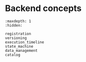 # Backend concepts

```{toctree}
:maxdepth: 1
:hidden:

registration
versioning
execution_timeline
state_machine
data_management
catalog
```
